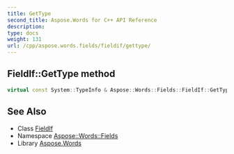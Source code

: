 ```yaml
---
title: GetType
second_title: Aspose.Words for C++ API Reference
description: 
type: docs
weight: 131
url: /cpp/aspose.words.fields/fieldif/gettype/
---
```

## FieldIf::GetType method




```cpp
virtual const System::TypeInfo & Aspose::Words::Fields::FieldIf::GetType() const override
```

## See Also

* Class [FieldIf](../)
* Namespace [Aspose::Words::Fields](../../)
* Library [Aspose.Words](../../../)
